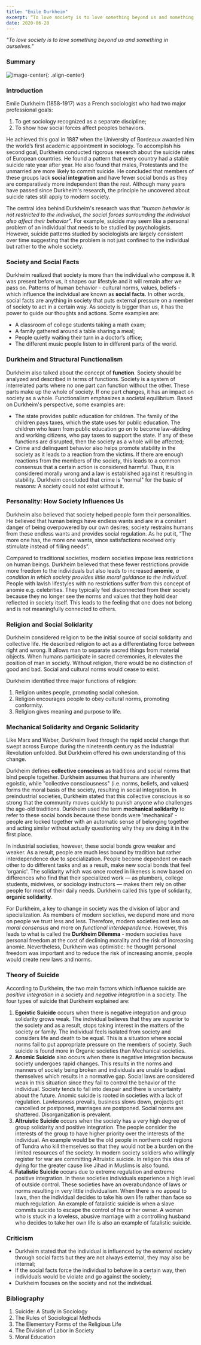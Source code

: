 ```yaml
---
title: "Emile Durkheim"
excerpt: “To love society is to love something beyond us and something in ourselves.”
date: 2020-06-28
---
```


*"To love society is to love something beyond us and something in ourselves."*

### Summary

![image-center](/images/sociology/emile_durkheim_1.jpg){: .align-center}



### Introduction

Emile Durkheim (1858-1917) was a French sociologist who had two major professional goals:
1. To get sociology recognized as a separate discipline;
2. To show how social forces affect peoples behaviors.

He achieved this goal in 1887 when the University of Bordeaux awarded him the world’s first academic appointment in sociology. To accomplish his second goal, Durkheim conducted rigorous research about the suicide rates of European countries. He found a pattern that every country had a stable suicide rate year after year. He also found that males, Protestants and the unmarried are more likely to commit suicide. He concluded that members of these groups lack **social integration** and have fewer social bonds as they are comparatively more independent than the rest. Although many years have passed since Durkheim's research, the principle he uncovered about suicide rates still apply to modern society.

The central idea behind Durkheim's research was that *"human behavior is not restricted to the individual, the social forces surrounding the individual also affect their behavior"*. For example, suicide may seem like a personal problem of an individual that needs to be studied by psychologists. However, suicide patterns studied by sociologists are largely consistent over time suggesting that the problem is not just confined to the individual but rather to the whole society.

### Society and Social Facts

Durkheim realized that society is more than the individual who compose it. It was present before us, it shapes our lifestyle and it will remain after we pass on. Patterns of human behavior - cultural norms, values, beliefs - which influence the individual are known as **social facts**. In other words, social facts are anything in society that puts external pressure on a member of society to act in a certain way. As society is bigger than us, it has the power to guide our thoughts and actions. Some examples are:
- A classroom of college students taking a math exam;
- A family gathered around a table sharing a meal;
- People quietly waiting their turn in a doctor’s office;
- The different music people listen to in different parts of the world.

### Durkheim and Structural Functionalism

Durkheim also talked about the concept of **function**. Society should be analyzed and described in terms of functions. Society is a system of interrelated parts where no one part can function without the other. These parts make up the whole of society. If one part changes, it has an impact on society as a whole. Functionalism emphasizes a societal equilibrium. Based on Durkheim's perspective, some examples are:
- The state provides public education for children. The family of the children pays taxes, which the state uses for public education. The children who learn from public education go on to become law-abiding and working citizens, who pay taxes to support the state. If any of these functions are disrupted, then the society as a whole will be affected;
- Crime and delinquent behavior also helps promote stability in the society as it leads to a reaction from the victims. If there are enough reactions from the members of the society, this leads to a common consensus that a certain action is considered harmful. Thus, it is considered morally wrong and a law is established against it resulting in stability. Durkheim concluded that crime is "normal" for the basic of reasons: A society could not exist without it.

### Personality: How Society Influences Us

Durkheim also believed that society helped people form their personalities. He believed that human beings have endless wants and are in a constant danger of being overpowered by our own desires; society restrains humans from these endless wants and provides social regulation. As he put it, “The more one has, the more one wants, since satisfactions received only stimulate instead of filling needs”.

Compared to traditional societies, modern societies impose less restrictions on human beings. Durkheim believed that these fewer restrictions provide more freedom to the individuals but also leads to increased **anomie**, *a condition in which society provides little moral guidance to the individual*. People with lavish lifestyles with no restrictions suffer from this concept of anomie e.g. celebrities. They typically feel disconnected from their society because they no longer see the norms and values that they hold dear reflected in society itself. This leads to the feeling that one does not belong and is not meaningfully connected to others.

### Religion and Social Solidarity

Durkheim considered religion to be the initial source of social solidarity and collective life. He described religion to act as a differentiating force between right and wrong. It allows man to separate sacred things from material objects. When humans participate in sacred ceremonies, it elevates the position of man in society. Without religion, there would be no distinction of good and bad. Social and cultural norms would cease to exist.

Durkheim identified three major functions of religion:
1. Religion unites people, promoting social cohesion.
2. Religion encourages people to obey cultural norms, promoting conformity.
3. Religion gives meaning and purpose to life.

### Mechanical Solidarity and Organic Solidarity

Like Marx and Weber, Durkheim lived through the rapid social change that swept across Europe during the nineteenth century as the Industrial Revolution unfolded. But Durkheim offered his own understanding of this change.

Durkheim defines **collective conscious** as traditions and social norms that bind people together. Durkheim assumes that humans are inherently egoistic, while "collective consciousness" (i.e. norms, beliefs, and values) forms the moral basis of the society, resulting in social integration. In preindustrial societies, Durkheim stated that this collective conscious is so strong that the community moves quickly to punish anyone who challenges the age-old traditions. Durkheim used the term **mechanical solidarity** to refer to these social bonds because these bonds were 'mechanical' - people are locked together with an automatic sense of belonging together and acting similar without actually questioning why they are doing it in the first place.

In industrial societies, however, these social bonds grow weaker and weaker. As a result, people are much less bound by tradition but rather interdependence due to specialization. People become dependent on each other to do different tasks and as a result, make new social bonds that feel 'organic'. The solidarity which was once rooted in likeness is now based on differences who find that their specialized work — as plumbers, college students, midwives, or sociology instructors — makes them rely on other people for most of their daily needs. Durkheim called this type of solidarity, **organic solidarity**.

For Durkheim, a key to change in society was the division of labor and specialization. As members of modern societies, we depend more and more on people we trust less and less. Therefore, modern societies rest less on *moral consensus* and more on *functional interdependence*. However, this leads to what is called the **Durkheim Dilemma** - modern societies have personal freedom at the cost of declining morality and the risk of increasing anomie. Nevertheless, Durkheim was optimistic: he thought personal freedom was important and to reduce the risk of increasing anomie, people would create new laws and norms.

### Theory of Suicide

According to Durkheim, the two main factors which influence suicide are *positive integration* in a society and *negative integration* in a society. The four types of suicide that Durkheim explained are:
1. **Egoistic Suicide** occurs when there is negative integration and group solidarity grows weak. The individual believes that they are superior to the society and as a result, stops taking interest in the matters of the society or family. The individual feels isolated from society and considers life and death to be equal. This is a situation where social norms fail to put appropriate pressure on the members of society. Such suicide is found more in Organic societies than Mechanical societies.
2. **Anomic Suicide** also occurs when there is negative integration because society undergoes rapid changes. This results in the norms and manners of society being broken and individuals are unable to adjust themselves which results in a normative gap. Social laws are considered weak in this situation since they fail to control the behavior of the individual. Society tends to fall into despair and there is uncertainty about the future. Anomic suicide is rooted in societies with a lack of regulation. Lawlessness prevails, business slows down, projects get cancelled or postponed, marriages are postponed. Social norms are shattered. Disorganization is prevalent.
3. **Altruistic Suicide** occurs when the society has a very high degree of group solidarity and positive integration. The people consider the interests of the group to have higher priority over the interests of the individual. An example would be the old people in northern cold regions of Tundra who kill themselves so that they would not be a burden on the limited resources of the society. In modern society soldiers who willingly register for war are committing Altruistic suicide. In religion this idea of dying for the greater cause like Jihad in Muslims is also found.
4. **Fatalistic Suicide** occurs due to extreme regulation and extreme positive integration. In these societies individuals experience a high level of outside control. These societies have an overabundance of laws or norms resulting in very little individualism. When there is no appeal to laws, then the individual decides to take his own life rather than face so much regulation. An example of fatalistic suicide is when a slave commits suicide to escape the control of his or her owner. A woman who is stuck in a loveless, abusive marriage with a controlling husband who decides to take her own life is also an example of fatalistic suicide.

### Criticism

- Durkheim stated that the individual is influenced by the external society through social facts but they are not always external, they may also be internal;
- If the social facts force the individual to behave in a certain way, then individuals would be violate and go against the society;
- Durkheim focuses on the society and not the individual.

### Bibliography

1. Suicide: A Study in Sociology
2. The Rules of Sociological Methods
3. The Elementary Forms of the Religious Life
4. The Division of Labor in Society
5. Moral Education
